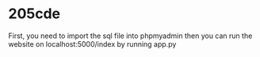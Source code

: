 # 205cde 
First, you need to import the sql file into phpmyadmin
then you can run the website on localhost:5000/index by running app.py
